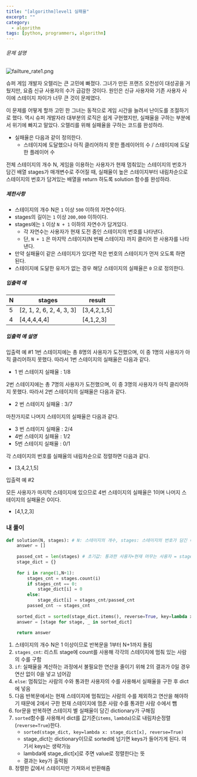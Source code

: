 ```yaml
---
title: "[algorithm]level1 실패율"
excerpt: ""
category:
  - algorithm
tags: [python, programmers, algorithm]
---
```


###### 문제 설명

![failture_rate1.png](https://grepp-programmers.s3.amazonaws.com/files/production/bde471d8ac/48ddf1cc-c4ea-499d-b431-9727ee799191.png)

슈퍼 게임 개발자 오렐리는 큰 고민에 빠졌다. 그녀가 만든 프랜즈 오천성이 대성공을 거뒀지만, 요즘 신규 사용자의 수가 급감한 것이다. 원인은 신규 사용자와 기존 사용자 사이에 스테이지 차이가 너무 큰 것이 문제였다.

이 문제를 어떻게 할까 고민 한 그녀는 동적으로 게임 시간을 늘려서 난이도를 조절하기로 했다. 역시 슈퍼 개발자라 대부분의 로직은 쉽게 구현했지만, 실패율을 구하는 부분에서 위기에 빠지고 말았다. 오렐리를 위해 실패율을 구하는 코드를 완성하라.

- 실패율은 다음과 같이 정의한다.
  - 스테이지에 도달했으나 아직 클리어하지 못한 플레이어의 수 / 스테이지에 도달한 플레이어 수

전체 스테이지의 개수 N, 게임을 이용하는 사용자가 현재 멈춰있는 스테이지의 번호가 담긴 배열 stages가 매개변수로 주어질 때, 실패율이 높은 스테이지부터 내림차순으로 스테이지의 번호가 담겨있는 배열을 return 하도록 solution 함수를 완성하라.

##### 제한사항

- 스테이지의 개수 N은 `1` 이상 `500` 이하의 자연수이다.
- stages의 길이는 `1` 이상 `200,000` 이하이다.
- stages에는 `1` 이상 `N + 1` 이하의 자연수가 담겨있다.
  - 각 자연수는 사용자가 현재 도전 중인 스테이지의 번호를 나타낸다.
  - 단, `N + 1` 은 마지막 스테이지(N 번째 스테이지) 까지 클리어 한 사용자를 나타낸다.
- 만약 실패율이 같은 스테이지가 있다면 작은 번호의 스테이지가 먼저 오도록 하면 된다.
- 스테이지에 도달한 유저가 없는 경우 해당 스테이지의 실패율은 `0` 으로 정의한다.

##### 입출력 예

| N    | stages                   | result      |
| ---- | ------------------------ | ----------- |
| 5    | [2, 1, 2, 6, 2, 4, 3, 3] | [3,4,2,1,5] |
| 4    | [4,4,4,4,4]              | [4,1,2,3]   |

##### 입출력 예 설명

입출력 예 #1
1번 스테이지에는 총 8명의 사용자가 도전했으며, 이 중 1명의 사용자가 아직 클리어하지 못했다. 따라서 1번 스테이지의 실패율은 다음과 같다.

- 1 번 스테이지 실패율 : 1/8

2번 스테이지에는 총 7명의 사용자가 도전했으며, 이 중 3명의 사용자가 아직 클리어하지 못했다. 따라서 2번 스테이지의 실패율은 다음과 같다.

- 2 번 스테이지 실패율 : 3/7

마찬가지로 나머지 스테이지의 실패율은 다음과 같다.

- 3 번 스테이지 실패율 : 2/4
- 4번 스테이지 실패율 : 1/2
- 5번 스테이지 실패율 : 0/1

각 스테이지의 번호를 실패율의 내림차순으로 정렬하면 다음과 같다.

- [3,4,2,1,5]

입출력 예 #2

모든 사용자가 마지막 스테이지에 있으므로 4번 스테이지의 실패율은 1이며 나머지 스테이지의 실패율은 0이다.

- [4,1,2,3]



### 내 풀이

```python
def solution(N, stages): # N: 스테이지의 개수, stages: 스테이지의 번호가 담긴 배열
    answer = []
    
    passed_cnt = len(stages) # 초기값: 통과한 사용자+현재 머무는 사용자 = stages의 길이
    stage_dict = {}
    
    for i in range(1,N+1):
        stages_cnt = stages.count(i)
        if stages_cnt == 0:
            stage_dict[i] = 0
        else:
            stage_dict[i] = stages_cnt/passed_cnt
        passed_cnt -= stages_cnt
        
    sorted_dict = sorted(stage_dict.items(), reverse=True, key=lambda x: x[1])
    answer = [stage for stage, _ in sorted_dict]
    
    return answer
```

1. 스테이지의 개수 N은 1 이상이므로 반복문을 1부터 N+1까지 돌림
2. `stages_cnt`: 리스트 stage에 count를 사용해 각각의 스테이지에 멈춰 있는 사람의 수를 구함
3. `if`: 실패율을 계산하는 과정에서 불필요한 연산을 줄이기 위해 2의 결과가 0일 경우 연산 없이 0을 넣고 넘어감
4. `else`: 멈춰있는 사람의 수와 통과한 사용자의 수를 사용해서 실패율을 구한 후 dict에 넣음
5. 다음 반복문에서는 현재 스테이지에 멈춰있는 사람의 수를 제외하고 연산을 해야하기 때문에 2에서 구한 현재 스테이지에 멈춘 사람 수를 통과한 사람 수에서 뺌
6. for문을 반복하면 스테이지 별 실패율이 담긴 dictionary가 구해짐
7. `sorted`함수를 사용해서 dict를 값기준(`items`, `lambda`)으로 내림차순정렬(`reverse=True`)한다.
   - `sorted(stage_dict, key=lambda x: stage_dict[x], reverse=True)`
   - stage_dict는 dictionary이므로 sorted에 넘기면 keys가 들어가게 된다. 여기서 keys는 생략가능
   - lambda에 stage_dict[x]로 주면 value로 정렬한다는 뜻
   - 결과는 key가 출력됨
8. 정렬한 값에서 스테이지만 가져와서 반환해줌

